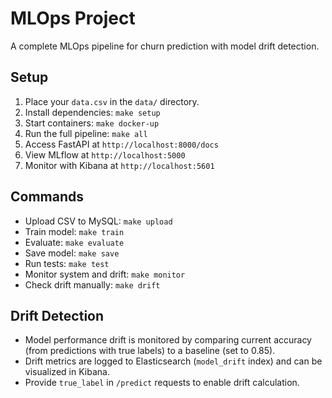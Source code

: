 # MLOps Project
A complete MLOps pipeline for churn prediction with model drift detection.

## Setup
1. Place your `data.csv` in the `data/` directory.
2. Install dependencies: `make setup`
3. Start containers: `make docker-up`
4. Run the full pipeline: `make all`
5. Access FastAPI at `http://localhost:8000/docs`
6. View MLflow at `http://localhost:5000`
7. Monitor with Kibana at `http://localhost:5601`

## Commands
- Upload CSV to MySQL: `make upload`
- Train model: `make train`
- Evaluate: `make evaluate`
- Save model: `make save`
- Run tests: `make test`
- Monitor system and drift: `make monitor`
- Check drift manually: `make drift`

## Drift Detection
- Model performance drift is monitored by comparing current accuracy (from predictions with true labels) to a baseline (set to 0.85).
- Drift metrics are logged to Elasticsearch (`model_drift` index) and can be visualized in Kibana.
- Provide `true_label` in `/predict` requests to enable drift calculation.
